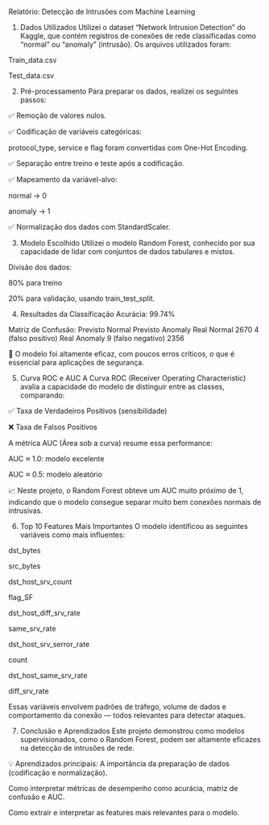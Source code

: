 Relatório: Detecção de Intrusões com Machine Learning
1. Dados Utilizados
Utilizei o dataset “Network Intrusion Detection” do Kaggle, que contém registros de conexões de rede classificadas como “normal” ou “anomaly” (intrusão).
Os arquivos utilizados foram:

Train_data.csv

Test_data.csv

2. Pré-processamento
Para preparar os dados, realizei os seguintes passos:

✅ Remoção de valores nulos.

✅ Codificação de variáveis categóricas:

protocol_type, service e flag foram convertidas com One-Hot Encoding.

✅ Separação entre treino e teste após a codificação.

✅ Mapeamento da variável-alvo:

normal → 0

anomaly → 1

✅ Normalização dos dados com StandardScaler.

3. Modelo Escolhido
Utilizei o modelo Random Forest, conhecido por sua capacidade de lidar com conjuntos de dados tabulares e mistos.

Divisão dos dados:

80% para treino

20% para validação, usando train_test_split.

4. Resultados da Classificação
Acurácia: 99.74%

Matriz de Confusão:
Previsto Normal	Previsto Anomaly
Real Normal	2670	4 (falso positivo)
Real Anomaly	9 (falso negativo)	2356

📌 O modelo foi altamente eficaz, com poucos erros críticos, o que é essencial para aplicações de segurança.

5. Curva ROC e AUC
A Curva ROC (Receiver Operating Characteristic) avalia a capacidade do modelo de distinguir entre as classes, comparando:

✅ Taxa de Verdadeiros Positivos (sensibilidade)

❌ Taxa de Falsos Positivos

A métrica AUC (Área sob a curva) resume essa performance:

AUC ≈ 1.0: modelo excelente

AUC ≈ 0.5: modelo aleatório

📈 Neste projeto, o Random Forest obteve um AUC muito próximo de 1, indicando que o modelo consegue separar muito bem conexões normais de intrusivas.

6. Top 10 Features Mais Importantes
O modelo identificou as seguintes variáveis como mais influentes:

dst_bytes

src_bytes

dst_host_srv_count

flag_SF

dst_host_diff_srv_rate

same_srv_rate

dst_host_srv_serror_rate

count

dst_host_same_srv_rate

diff_srv_rate

Essas variáveis envolvem padrões de tráfego, volume de dados e comportamento da conexão — todos relevantes para detectar ataques.

7. Conclusão e Aprendizados
Este projeto demonstrou como modelos supervisionados, como o Random Forest, podem ser altamente eficazes na detecção de intrusões de rede.

💡 Aprendizados principais:
A importância da preparação de dados (codificação e normalização).

Como interpretar métricas de desempenho como acurácia, matriz de confusão e AUC.

Como extrair e interpretar as features mais relevantes para o modelo.
